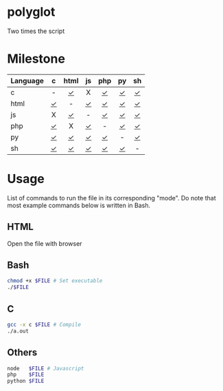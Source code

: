 [#]:#<<\<\!--&>/dev/null

# polyglot

Two times the script

# Milestone

<t>

| Language | c | html | js | php | py | sh |
| --- | :-: | :-: | :-: | :-: | :-: | :-: |
| c | - | [✓](src/c-html) | X | [✓](src/c-php) | [✓](src/c-py) | [✓](src/c-sh) |
| html | [✓](src/html-c) | - | [✓](src/html-js) | [✓](src/html-php) | [✓](src/html-py) | [✓](src/html-sh) |
| js | X | [✓](src/js-html) | - | [✓](src/js-php) | [✓](src/js-py) | [✓](src/js-sh) |
| php | [✓](src/php-c) | X | [✓](src/php-js) | - | [✓](src/php-py) | [✓](src/php-sh) |
| py | [✓](src/py-c) | [✓](src/py-html) | [✓](src/py-js) | [✓](src/py-php) | - | [✓](src/py-sh) |
| sh | [✓](src/sh-c) | [✓](src/sh-html) | [✓](src/sh-js) | [✓](src/sh-php) | [✓](src/sh-py) | - |

</t>

# Usage

List of commands to run the file in its corresponding "mode".
 Do note that most example commands below is written in Bash.

## HTML

Open the file with browser

## Bash

```bash
chmod +x $FILE # Set executable
./$FILE
```

## C

```bash
gcc -x c $FILE # Compile
./a.out
```

## Others

```bash
node   $FILE # Javascript
php    $FILE
python $FILE
```

<!--
# List languages
LS=($(ls src))
L1=() L2=()
for i in ${LS[@]}
do
    L=${i%-*}
    if [[ ${L1[@]} != *$L* ]]
    then
        L1[${#L1[@]}]=$L
    fi
    L=${i#*-}
    if [[ ${L2[@]} != *$L* ]]
    then
        L2[${#L2[@]}]=$L
    fi
done
L2=($(echo ${L2[*]} | tr " " "\n" | sort))

# Generate table
TABLE="\n| Language |"
for L in ${L2[@]} 
do
    TABLE+=" $L |"
done
TABLE+="\n| --- |"
for L in ${L2[@]} 
do
    TABLE+=" :-: |"
done
TABLE+="\n"
for L in ${L1[@]}
do
    TABLE+="| $L |"
    for R in ${L2[@]}
    do
        F="$L-$R"
        if [[ $L == $R ]]
        then
            TABLE+=" - |"
        elif [[ ${LS[@]} == *$F* ]]
        then
            TABLE+=" [✓](src\/$F) |"
        else
            TABLE+=" X |"
        fi
    done
    TABLE+="\n"
done

# Write table
perl -0777 -i -pe "s/(<t>\n).*?(\n<\/t>)/\$1$TABLE\$2/s" README.md

if [[ $USER != "runner" ]]
then
    echo "NOT RUNNER, SKIPPING COMMIT"
    exit 0
fi

git config --global user.email gary.github@gmail.com
git config --global user.name wotgary
git add README.md
git commit -m "Update README.md (Auto)"
git push
#-->
